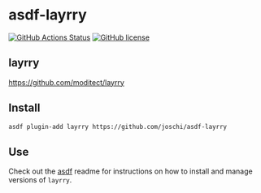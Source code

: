 # asdf-layrry

[![GitHub Actions Status](https://github.com/joschi/asdf-layrry/workflows/Main%20workflow/badge.svg?branch=master)](https://github.com/joschi/asdf-layrry/actions)
[![GitHub license](https://img.shields.io/github/license/joschi/asdf-layrry?style=plastic)](https://github.com/joschi/asdf-layrry/blob/master/LICENSE)

## layrry

<https://github.com/moditect/layrry>

## Install

```bash
asdf plugin-add layrry https://github.com/joschi/asdf-layrry
```

## Use

Check out the [asdf](https://github.com/asdf-vm/asdf) readme for instructions on how to install and manage versions of `layrry`.
